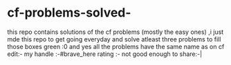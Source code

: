 # cf-problems-solved-
this repo contains solutions of the cf problems (mostly the easy ones) ,i just mde this repo to get going everyday and solve atleast three problems to fill those boxes green :0
and yes all the problems have the same name as on cf 
edit:-
my handle :-#brave_here
rating :- not good enough to share:-|
